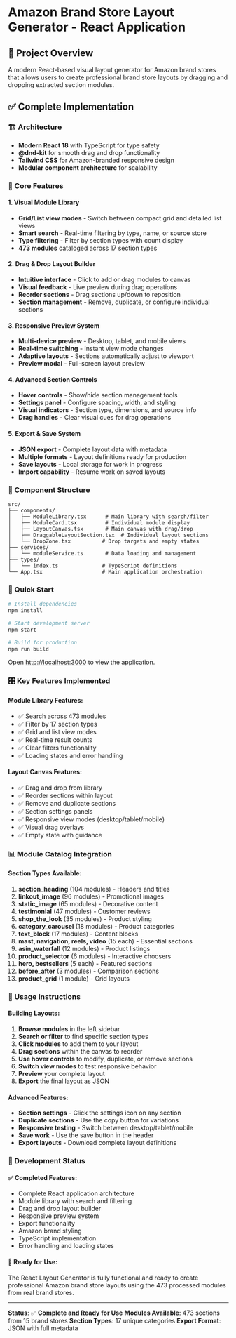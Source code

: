 # Amazon Brand Store Layout Generator - React Application

## 🎯 Project Overview
A modern React-based visual layout generator for Amazon brand stores that allows users to create professional brand store layouts by dragging and dropping extracted section modules.

## ✅ Complete Implementation

### 🏗️ Architecture
- **Modern React 18** with TypeScript for type safety
- **@dnd-kit** for smooth drag and drop functionality
- **Tailwind CSS** for Amazon-branded responsive design
- **Modular component architecture** for scalability

### 🎨 Core Features

#### 1. **Visual Module Library**
- **Grid/List view modes** - Switch between compact grid and detailed list views
- **Smart search** - Real-time filtering by type, name, or source store
- **Type filtering** - Filter by section types with count display
- **473 modules** cataloged across 17 section types

#### 2. **Drag & Drop Layout Builder**
- **Intuitive interface** - Click to add or drag modules to canvas
- **Visual feedback** - Live preview during drag operations
- **Reorder sections** - Drag sections up/down to reposition
- **Section management** - Remove, duplicate, or configure individual sections

#### 3. **Responsive Preview System**
- **Multi-device preview** - Desktop, tablet, and mobile views
- **Real-time switching** - Instant view mode changes
- **Adaptive layouts** - Sections automatically adjust to viewport
- **Preview modal** - Full-screen layout preview

#### 4. **Advanced Section Controls**
- **Hover controls** - Show/hide section management tools
- **Settings panel** - Configure spacing, width, and styling
- **Visual indicators** - Section type, dimensions, and source info
- **Drag handles** - Clear visual cues for drag operations

#### 5. **Export & Save System**
- **JSON export** - Complete layout data with metadata
- **Multiple formats** - Layout definitions ready for production
- **Save layouts** - Local storage for work in progress
- **Import capability** - Resume work on saved layouts

### 📁 Component Structure

```
src/
├── components/
│   ├── ModuleLibrary.tsx      # Main library with search/filter
│   ├── ModuleCard.tsx         # Individual module display
│   ├── LayoutCanvas.tsx       # Main canvas with drag/drop
│   ├── DraggableLayoutSection.tsx  # Individual layout sections
│   └── DropZone.tsx          # Drop targets and empty states
├── services/
│   └── moduleService.ts       # Data loading and management
├── types/
│   └── index.ts              # TypeScript definitions
└── App.tsx                   # Main application orchestration
```

### 🚀 Quick Start

```bash
# Install dependencies
npm install

# Start development server
npm start

# Build for production
npm run build
```

Open [http://localhost:3000](http://localhost:3000) to view the application.

### 🎛️ Key Features Implemented

#### **Module Library Features:**
- ✅ Search across 473 modules
- ✅ Filter by 17 section types
- ✅ Grid and list view modes
- ✅ Real-time result counts
- ✅ Clear filters functionality
- ✅ Loading states and error handling

#### **Layout Canvas Features:**
- ✅ Drag and drop from library
- ✅ Reorder sections within layout
- ✅ Remove and duplicate sections
- ✅ Section settings panels
- ✅ Responsive view modes (desktop/tablet/mobile)
- ✅ Visual drag overlays
- ✅ Empty state with guidance

### 📊 Module Catalog Integration

#### **Section Types Available:**
1. **section_heading** (104 modules) - Headers and titles
2. **linkout_image** (96 modules) - Promotional images
3. **static_image** (65 modules) - Decorative content
4. **testimonial** (47 modules) - Customer reviews
5. **shop_the_look** (35 modules) - Product styling
6. **category_carousel** (18 modules) - Product categories
7. **text_block** (17 modules) - Content blocks
8. **mast, navigation, reels, video** (15 each) - Essential sections
9. **asin_waterfall** (12 modules) - Product listings
10. **product_selector** (6 modules) - Interactive choosers
11. **hero, bestsellers** (5 each) - Featured sections
12. **before_after** (3 modules) - Comparison sections
13. **product_grid** (1 module) - Grid layouts

### 🎯 Usage Instructions

#### **Building Layouts:**
1. **Browse modules** in the left sidebar
2. **Search or filter** to find specific section types
3. **Click modules** to add them to your layout
4. **Drag sections** within the canvas to reorder
5. **Use hover controls** to modify, duplicate, or remove sections
6. **Switch view modes** to test responsive behavior
7. **Preview** your complete layout
8. **Export** the final layout as JSON

#### **Advanced Features:**
- **Section settings** - Click the settings icon on any section
- **Duplicate sections** - Use the copy button for variations
- **Responsive testing** - Switch between desktop/tablet/mobile
- **Save work** - Use the save button in the header
- **Export layouts** - Download complete layout definitions

### 🔄 Development Status

#### **✅ Completed Features:**
- Complete React application architecture
- Module library with search and filtering
- Drag and drop layout builder
- Responsive preview system
- Export functionality
- Amazon brand styling
- TypeScript implementation
- Error handling and loading states

#### **🎯 Ready for Use:**
The React Layout Generator is fully functional and ready to create professional Amazon brand store layouts using the 473 processed modules from real brand stores.

---

**Status**: ✅ **Complete and Ready for Use**
**Modules Available**: 473 sections from 15 brand stores
**Section Types**: 17 unique categories
**Export Format**: JSON with full metadata
